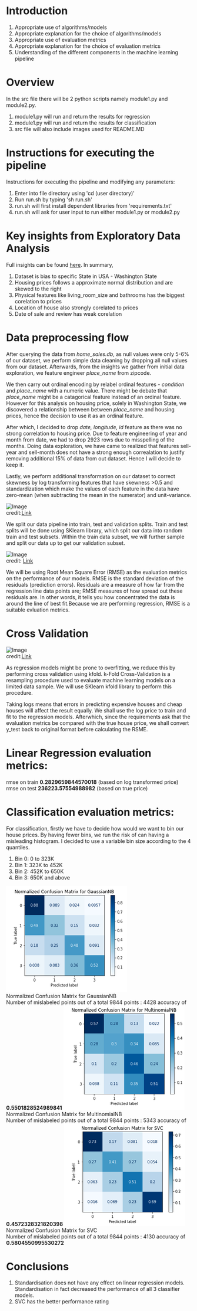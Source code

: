 # Introduction

1. Appropriate use of algorithms/models
2. Appropriate explanation for the choice of algorithms/models
3. Appropriate use of evaluation metrics
4. Appropriate explanation for the choice of evaluation metrics
5. Understanding of the different components in the machine learning pipeline

# Overview

In the src file there will be 2 python scripts namely module1.py and module2.py.

1. module1.py will run and return the results for regression
2. module1.py will run and return the results for classification
3. src file will also include images used for README.MD

# Instructions for executing the pipeline

Instructions for executing the pipeline and modifying any parameters:

1. Enter into file directory using 'cd (user directory)'
2. Run run.sh by typing 'sh run.sh'
3. run.sh will first install dependent libraries from 'requirements.txt'
4. run.sh will ask for user input to run either module1.py or module2.py

# Key insights from Exploratory Data Analysis

Full insights can be found [here](https://github.com/kingsfall/housing-price-regression/blob/master/eda.ipynb). In summary,
1. Dataset is bias to specific State in USA - Washington State
2. Housing prices follows a approximate normal distribution and are skewed to the right
3. Physical features like living_room_size and bathrooms has the biggest corelation to prices
4. Location of house also strongly corelated to prices
5. Date of sale and review has weak corelation

# Data preprocessing flow

After querying the data from *home_sales.db*, as null values were only 5-6% of our dataset, we perform simple data cleaning by dropping all null values from our dataset. Afterwards, from the insights we gather from initial data exploration, we feature engineer *place_name* from zipcode. 

We then carry out ordinal encoding by relabel ordinal features - *condition* and *place_name* with a numeric value. There might be debate that *place_name* might be a catagorical feature instead of an ordinal feature. However for this analysis on housing price, solely in Washington State, we discovered a relationship between between *place_name* and housing prices, hence the decision to use it as an ordinal feature.

After which, I decided to drop *date, longitude, id* feature as there was no strong correlation to housing price. Due to feature engineering of year and month from date, we had to drop 2923 rows due to misspelling of the months. Doing data exploration, we have came to realized that features sell-year and sell-month does not have a strong enough correalation to justify removing additional 15% of data from out dataset. Hence I will decide to keep it.

Lastly, we perform additional transformation on our dataset to correct skewness by log transforming features that have skewness >0.5 and standardization which make the values of each feature in the data have zero-mean (when subtracting the mean in the numerator) and unit-variance.

![Image](https://miro.medium.com/max/1552/1*Nv2NNALuokZEcV6hYEHdGA.png)\
credit:[Link](https://towardsdatascience.com/train-validation-and-test-sets-72cb40cba9e7)

We split our data pipeline into train, test and validation splits. Train and test splits will be done using SKlearn library, which split our data into random train and test subsets. Within the train data subset, we will further sample and split our data up to get our validation subset.

![Image](https://www.statisticshowto.com/wp-content/uploads/2015/03/residual.png)\
credit: [Link](http://www.statisticshowto.com)

We will be using Root Mean Square Error (RMSE) as the evaluation metrics on the performance of our models. RMSE is the standard deviation of the residuals (prediction errors). Residuals are a measure of how far from the regression line data points are; RMSE measures of how spread out these residuals are. In other words, it tells you how concentrated the data is around the line of best fit.Because we are performing regression,  RMSE is a suitable evluation metrics.

# Cross Validation

![Image](https://miro.medium.com/max/601/1*PdwlCactbJf8F8C7sP-3gw.png)\
credit:[Link](https://medium.com/the-owl/k-fold-cross-validation-in-keras-3ec4a3a00538)

As regression models might be prone to overfitting, we reduce this by performing cross validation using kfold. k-Fold Cross-Validation is a resampling procedure used to evaluate machine learning models on a limited data sample. We will use SKlearn kfold library to perform this procedure.

Taking logs means that errors in predicting expensive houses and cheap houses will affect the result equally. We shall use the log price to train and fit to the regression models. Afterwhich, since the requirements ask that the evaluation metrics be compared with the true house price, we shall convert y_test back to original format before calculating the RSME. 

# Linear Regression evaluation metrics:

rmse on train **0.2829659844570018** (based on log transformed price)
rmse on test **236223.57554988982** (based on true price)

# Classification evaluation metrics:

For classification, firstly we have to decide how would we want to bin our house prices. By having fewer bins, we run the risk of can having a misleading histogram. I decided to use a variable bin size according to the 4 quantiles.

1. Bin 0: 0 to 323K
2. Bin 1: 323K to 452K
3. Bin 2: 452K to 650K
4. Bin 3: 650K and above

![Image](/src/Pictures/GNB-CM.png)\
Normalized Confusion Matrix for GaussianNB\
Number of mislabeled points out of a total 9844 points : 4428 accuracy of  **0.5501828524989841**
![Image](/src/Pictures/MNB-CM.png)\
Normalized Confusion Matrix for MultinomialNB\
Number of mislabeled points out of a total 9844 points : 5343 accuracy of  **0.4572328321820398**
![Image](/src/Pictures/SVC-CM.png)\
Normalized Confusion Matrix for SVC\
Number of mislabeled points out of a total 9844 points : 4130 accuracy of  **0.5804550995530272**

# Conclusions

1. Standardisation does not have any effect on linear regression models. Standardisation in fact decreased the performance of all 3 classifier models.
2. SVC has the better performance rating
